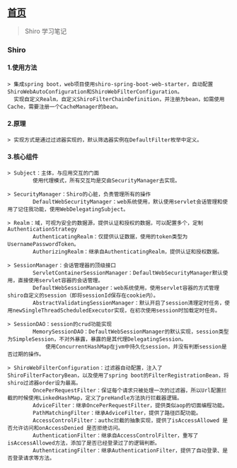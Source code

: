 ## [首页](https://kingkh1995.github.io/blog/)
> Shiro 学习笔记

### Shiro
#### 1.使用方法
    > 集成spring boot，web项目使用shiro-spring-boot-web-starter，自动配置ShiroWebAutoConfiguration和ShiroWebFilterConfiguration。
      实现自定义Realm，自定义ShiroFilterChainDefinition，并注册为bean，如需使用Cache，需要注册一个CacheManager的bean。
            
#### 2.原理   
    > 实现方式是通过过滤器实现的，默认筛选器实例在DefaultFilter枚举中定义。
    
#### 3.核心组件   
    > Subject：主体，与应用交互的门面
            使用代理模式，所有交互均是交由SecurityManager去实现。
            
    > SecurityManager：Shiro的心脏，负责管理所有的操作
            DefaultWebSecurityManager：web系统使用，默认使用servlet会话管理和使用了记住我功能，使用WebDelegatingSubject。
            
    > Realm：域，可视为安全的数据源，提供认证和授权的数据，可以配置多个，定制AuthenticationStrategy
            AuthenticatingRealm：仅提供认证数据，使用的token类型为UsernamePasswordToken。
            AuthorizingRealm：继承自AuthenticatingRealm，提供认证和授权数据。
    
    > SessionManager：会话管理器的顶级接口
            ServletContainerSessionManager：DefaultWebSecurityManager默认使用，直接使用servlet容器的会话管理。
            DefaultWebSessionManager：web系统使用，使用servlet容器的方式管理shiro自定义的session（即将sessionId保存在cookie内）。
            AbstractValidatingSessionManager：默认开启了session清理定时任务，使用newSingleThreadScheduledExecutor实现，在初次使用session时加载定时任务。
        
    > SessionDAO：session的crud功能实现
            MemorySessionDAO：DefaultWebSessionManager的默认实现，session类型为SimpleSession，不对外暴露，暴露的是其代理DelegatingSession。
                使用ConcurrentHashMap在jvm中持久化session，并没有判断session是否过期的操作。
     
    > ShiroWebFilterConfiguration：过滤器自动配置，注入了ShiroFilterFactoryBean，以及使用了spring boot的FilterRegistrationBean，将shiro过滤器order设为最高。
            OncePerRequestFilter：保证每个请求只被处理一次的过滤器，所以Url配置拦截的时候使用LinkedHashMap，定义了preHandle方法执行拦截器逻辑。
            AdviceFilter：继承OncePerRequestFilter，提供类似aop的切面编程功能。
            PathMatchingFilter：继承AdviceFilter，提供了路径匹配功能。
            AccessControlFilter：authc拦截的抽象实现，提供了isAccessAllowed 是否允许访问和onAccessDenied 是否拒绝访问。
            AuthenticationFilter：继承自AccessControlFilter，重写了isAccessAllowed方法，添加了是否已经登录过了的逻辑判断。
            AuthenticatingFilter：继承AuthenticationFilter，提供了自动登录、是否登录请求等方法。
        
